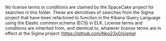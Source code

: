 No license terms or conditions are claimed by the SpaceCake project for searches in this folder. These are derivitives of searches from the Sigma project that have been refactored to funciton in the Kibana Query Language using the Elastic common schema (ECS) in ELK. License terms and conditions are inherited from, and identical to, whatever license terms are in effect at the Sigma project (https://github.com/Neo23x0/sigma)
